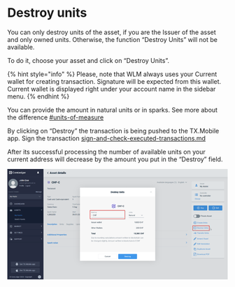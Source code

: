# Destroy units

You can only destroy units of the asset, if you are the Issuer of the asset and only owned units. Otherwise, the function “Destroy Units” will not be available.

To do it, choose your asset and click on “Destroy Units”.

{% hint style="info" %}
Please, note that WLM always uses your Current wallet for creating transaction. Signature will be expected from this wallet. Current wallet is displayed right under your account name in the sidebar menu.
{% endhint %}

You can provide the amount in natural units or in sparks. See more about the difference [#units-of-measure](../create-asset.md#units-of-measure "mention")

By clicking on “Destroy” the transaction is being pushed to the TX.Mobile app. Sign the transaction [sign-and-check-executed-transactions.md](../sign-and-check-executed-transactions.md "mention")

After its successful processing the number of available units on your current address will decrease by the amount you put in the “Destroy” field.

![](<../../.gitbook/assets/image (3).png>)
